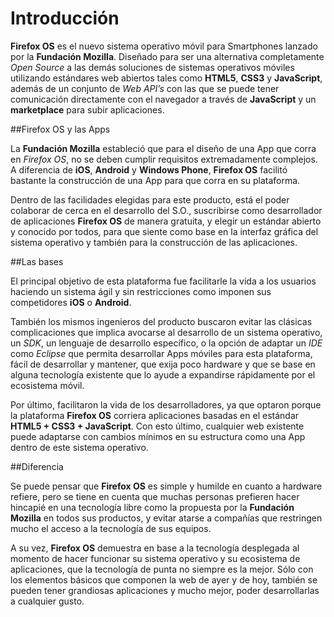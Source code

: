 Introducción
========

**Firefox OS** es el nuevo sistema operativo móvil para Smartphones lanzado por la **Fundación Mozilla**. Diseñado para ser una alternativa completamente *Open Source* a las demás soluciones de sistemas operativos móviles utilizando estándares web abiertos tales como **HTML5**, **CSS3** y **JavaScript**, además de un conjunto de *Web API’s* con las que se puede tener comunicación directamente con el navegador a través de **JavaScript** y un **marketplace** para subir aplicaciones.

##Firefox OS y las Apps

La **Fundación Mozilla** estableció que para el diseño de una App que corra en *Firefox OS*, no se deben cumplir requisitos extremadamente complejos. A diferencia de **iOS**, **Android** y **Windows Phone**, **Firefox OS** facilitó bastante la construcción de una App para que corra en su plataforma.

Dentro de las facilidades elegidas para este producto, está el poder colaborar de cerca en el desarrollo del S.O., suscribirse como desarrollador de aplicaciones **Firefox OS** de manera gratuita, y elegir un estándar abierto y conocido por todos, para que siente como base en la interfaz gráfica del sistema operativo y también para la construcción de las aplicaciones.

##Las bases

El principal objetivo de esta plataforma fue facilitarle la vida a los usuarios haciendo un sistema ágil y sin restricciones como imponen sus competidores **iOS** o **Android**.

También los mismos ingenieros del producto buscaron evitar las clásicas complicaciones que implica avocarse al desarrollo de un sistema operativo, un *SDK*, un lenguaje de desarrollo específico, o la opción de adaptar un *IDE* como *Eclipse* que permita desarrollar Apps móviles para esta plataforma, fácil de desarrollar y mantener, que exija poco hardware y que se base en alguna tecnología existente que lo ayude a expandirse rápidamente por el ecosistema móvil.

Por último, facilitaron la vida de los desarrolladores, ya que optaron porque la plataforma **Firefox OS** corriera aplicaciones basadas en el estándar **HTML5 + CSS3 + JavaScript**. Con esto último, cualquier web existente puede adaptarse con cambios mínimos en su estructura como una App dentro de este sistema operativo.

##Diferencia

Se puede pensar que **Firefox OS** es simple y humilde en cuanto a hardware refiere, pero se tiene en cuenta que muchas personas prefieren hacer hincapié en una tecnología libre como la propuesta por la **Fundación Mozilla** en todos sus productos, y evitar atarse a compañías que restringen mucho el acceso a la tecnología de sus equipos.

A su vez, **Firefox OS** demuestra en base a la tecnología desplegada al momento de hacer funcionar su sistema operativo y su ecosistema de aplicaciones, que la tecnología de punta no siempre es la mejor. Sólo con los elementos básicos que componen la web de ayer y de hoy, también se pueden tener grandiosas aplicaciones y mucho mejor, poder desarrollarlas a cualquier gusto.
